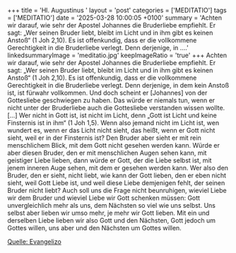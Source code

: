 +++
title = 'Hl. Augustinus  '
layout = 'post'
categories = ['MEDITATIO']
tags = ['MEDITATIO']
date = '2025-03-28 10:00:05 +0100'
summary = 'Achten wir darauf, wie sehr der Apostel Johannes die Bruderliebe empfiehlt. Er sagt: „Wer seinen Bruder liebt, bleibt im Licht und in ihm gibt es keinen Anstoß“ (1 Joh 2,10). Es ist offenkundig, dass er die vollkommene Gerechtigkeit in die Bruderliebe verlegt. Denn derjenige, in ....'
linkedsummaryImage = 'meditatio.jpg'
keepImageRatio = 'true'
+++
Achten wir darauf, wie sehr der Apostel Johannes die Bruderliebe empfiehlt. Er sagt: „Wer seinen Bruder liebt, bleibt im Licht und in ihm gibt es keinen Anstoß“ (1 Joh 2,10). Es ist offenkundig, dass er die vollkommene Gerechtigkeit in die Bruderliebe verlegt. Denn derjenige, in dem kein Anstoß ist, ist fürwahr vollkommen.<!--more--> Und doch scheint er [Johannes] von der Gottesliebe geschwiegen zu haben. Das würde er niemals tun, wenn er nicht unter der Bruderliebe auch die Gottesliebe verstanden wissen wollte. […]
Wer nicht in Gott ist, ist nicht im Licht, denn „Gott ist Licht und keine Finsternis ist in ihm“ (1 Joh 1,5). Wenn also jemand nicht im Licht ist, wen wundert es, wenn er das Licht nicht sieht, das heißt, wenn er Gott nicht sieht, weil er in der Finsternis ist? Den Bruder aber sieht er mit rein menschlichem Blick, mit dem Gott nicht gesehen werden kann. Würde er aber diesen Bruder, den er mit menschlichen Augen sehen kann, mit geistiger Liebe lieben, dann würde er Gott, der die Liebe selbst ist, mit jenem inneren Auge sehen, mit dem er gesehen werden kann. Wer also den Bruder, den er sieht, nicht liebt, wie kann der Gott lieben, den er eben nicht sieht, weil Gott Liebe ist, und weil diese Liebe demjenigen fehlt, der seinen Bruder nicht liebt?
Auch soll uns die Frage nicht beunruhigen, wieviel Liebe wir dem Bruder und wieviel Liebe wir Gott schenken müssen: Gott unvergleichlich mehr als uns, dem Nächsten so viel wie uns selbst. Uns selbst aber lieben wir umso mehr, je mehr wir Gott lieben. Mit ein und derselben Liebe lieben wir also Gott und den Nächsten, Gott jedoch um Gottes willen, uns aber und den Nächsten um Gottes willen.



[Quelle: Evangelizo](https://evangeliumtagfuertag.org/DE/gospel)
